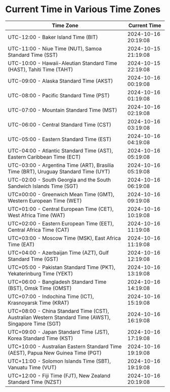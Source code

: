 # Current Time in Various Time Zones

| Time Zone | Current Time |
|-----------|--------------|
| UTC-12:00 - Baker Island Time (BIT) | 2024-10-16 20:19:08 |
| UTC-11:00 - Niue Time (NUT), Samoa Standard Time (SST) | 2024-10-15 21:19:08 |
| UTC-10:00 - Hawaii-Aleutian Standard Time (HAST), Tahiti Time (TAHT) | 2024-10-15 22:19:08 |
| UTC-09:00 - Alaska Standard Time (AKST) | 2024-10-16 00:19:08 |
| UTC-08:00 - Pacific Standard Time (PST) | 2024-10-16 01:19:08 |
| UTC-07:00 - Mountain Standard Time (MST) | 2024-10-16 02:19:08 |
| UTC-06:00 - Central Standard Time (CST) | 2024-10-16 03:19:08 |
| UTC-05:00 - Eastern Standard Time (EST) | 2024-10-16 04:19:08 |
| UTC-04:00 - Atlantic Standard Time (AST), Eastern Caribbean Time (ECT) | 2024-10-16 05:19:08 |
| UTC-03:00 - Argentina Time (ART), Brasília Time (BRT), Uruguay Standard Time (UYT) | 2024-10-16 05:19:08 |
| UTC-02:00 - South Georgia and the South Sandwich Islands Time (SGT) | 2024-10-16 06:19:08 |
| UTC±00:00 - Greenwich Mean Time (GMT), Western European Time (WET) | 2024-10-16 09:19:08 |
| UTC+01:00 - Central European Time (CET), West Africa Time (WAT) | 2024-10-16 10:19:08 |
| UTC+02:00 - Eastern European Time (EET), Central Africa Time (CAT) | 2024-10-16 11:19:08 |
| UTC+03:00 - Moscow Time (MSK), East Africa Time (EAT) | 2024-10-16 11:19:08 |
| UTC+04:00 - Azerbaijan Time (AZT), Gulf Standard Time (GST) | 2024-10-16 12:19:08 |
| UTC+05:00 - Pakistan Standard Time (PKT), Yekaterinburg Time (YEKT) | 2024-10-16 13:19:08 |
| UTC+06:00 - Bangladesh Standard Time (BST), Omsk Time (OMST) | 2024-10-16 14:19:08 |
| UTC+07:00 - Indochina Time (ICT), Krasnoyarsk Time (KRAT) | 2024-10-16 15:19:08 |
| UTC+08:00 - China Standard Time (CST), Australian Western Standard Time (AWST), Singapore Time (SGT) | 2024-10-16 16:19:08 |
| UTC+09:00 - Japan Standard Time (JST), Korea Standard Time (KST) | 2024-10-16 17:19:08 |
| UTC+10:00 - Australian Eastern Standard Time (AEST), Papua New Guinea Time (PGT) | 2024-10-16 19:19:08 |
| UTC+11:00 - Solomon Islands Time (SBT), Vanuatu Time (VUT) | 2024-10-16 19:19:08 |
| UTC+12:00 - Fiji Time (FJT), New Zealand Standard Time (NZST) | 2024-10-16 20:19:08 |
